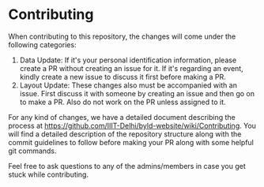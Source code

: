 # Contributing

When contributing to this repository, the changes will come under the following categories:

1. Data Update:
   If it's your personal identification information, please create a PR without creating an
   issue for it.
   If it's regarding an event, kindly create a new issue to discuss it first before making a
   PR.
2. Layout Update:
   These changes also must be accompanied with an issue. First discuss it with someone by
   creating an issue and then go on to make a PR. Also do not work on the PR unless assigned
   to it.

For any kind of changes, we have a detailed document describing the process at 
<https://github.com/IIIT-Delhi/byld-website/wiki/Contributing>. 
You will find a detailed description of the repository structure along with the commit 
guidelines to follow before making your PR along with some helpful git commands.  

Feel free to ask questions to any of the admins/members in case you get stuck while 
contributing.
